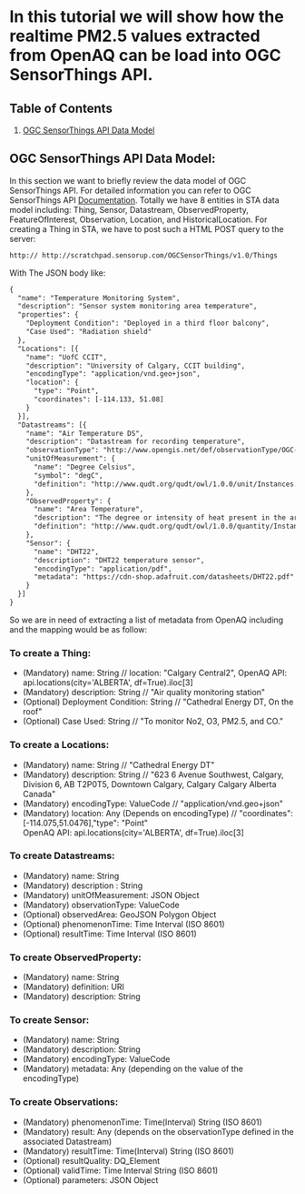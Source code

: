 # In this tutorial we will show how the realtime PM2.5 values extracted from OpenAQ can be load into OGC SensorThings API. 
## Table of Contents
1. [OGC SensorThings API Data Model](#ogc-sensorthings-api-data-model)

## OGC SensorThings API Data Model:
In this section we want to briefly review the data model of OGC SensorThings API. For detailed information you can refer to OGC SensorThings API [Documentation](https://developers.sensorup.com/docs/#introduction). Totally we have 8 entities in STA data model including: Thing, Sensor, Datastream, ObservedProperty, FeatureOfInterest, Observation, Location, and HistoricalLocation. For creating a Thing in STA, we have to post such a HTML POST query to the server: 
```HTML
http:// http://scratchpad.sensorup.com/OGCSensorThings/v1.0/Things 
```
With The JSON body like: 
```HTML
{
  "name": "Temperature Monitoring System",
  "description": "Sensor system monitoring area temperature",
  "properties": {
    "Deployment Condition": "Deployed in a third floor balcony",
    "Case Used": "Radiation shield"
  },
  "Locations": [{
    "name": "UofC CCIT",
    "description": "University of Calgary, CCIT building",
    "encodingType": "application/vnd.geo+json",
    "location": {
      "type": "Point",
      "coordinates": [-114.133, 51.08]
    }
  }],
  "Datastreams": [{
    "name": "Air Temperature DS",
    "description": "Datastream for recording temperature",
    "observationType": "http://www.opengis.net/def/observationType/OGC-OM/2.0/OM_Measurement",
    "unitOfMeasurement": {
      "name": "Degree Celsius",
      "symbol": "degC",
      "definition": "http://www.qudt.org/qudt/owl/1.0.0/unit/Instances.html#DegreeCelsius"
    },
    "ObservedProperty": {
      "name": "Area Temperature",
      "description": "The degree or intensity of heat present in the area",
      "definition": "http://www.qudt.org/qudt/owl/1.0.0/quantity/Instances.html#AreaTemperature"
    },
    "Sensor": {
      "name": "DHT22",
      "description": "DHT22 temperature sensor",
      "encodingType": "application/pdf",
      "metadata": "https://cdn-shop.adafruit.com/datasheets/DHT22.pdf"
    }
  }]
}
```
So we are in need of extracting a list of metadata from OpenAQ including and the mapping would be as follow: 
### To create a Thing:
* (Mandatory) name: String // location: "Calgary Central2", OpenAQ API: api.locations(city='ALBERTA', df=True).iloc[3] 
* (Mandatory) description: String // "Air quality monitoring station"  
* (Optional) Deployment Condition: String // "Cathedral Energy DT, On the roof" 
* (Optional) Case Used: String // "To monitor No2, O3, PM2.5, and CO."</br> 
### To create a Locations:
* (Mandatory) name: String // "Cathedral Energy DT"
* (Mandatory) description: String // "623 6 Avenue Southwest, Calgary, Division 6, AB T2P0T5, Downtown Calgary, Calgary Calgary Alberta Canada" 
* (Mandatory) encodingType: ValueCode // "application/vnd.geo+json"
* (Mandatory) location: Any (Depends on encodingType) // "coordinates": [-114.075,51.0476],"type": "Point"</br> OpenAQ API: api.locations(city='ALBERTA', df=True).iloc[3] 
### To create Datastreams: 
* (Mandatory) name:	String
* (Mandatory) description	:	String
* (Mandatory) unitOfMeasurement:	JSON Object
* (Mandatory) observationType:	ValueCode
* (Optional) observedArea: GeoJSON Polygon Object
* (Optional) phenomenonTime: Time Interval (ISO 8601)
* (Optional) resultTime: Time Interval (ISO 8601)</br>
### To create ObservedProperty: 
* (Mandatory) name: String
* (Mandatory) definition:	URI
* (Mandatory) description: String </br> 
### To create Sensor: 
* (Mandatory) name:	String
* (Mandatory) description:	String
* (Mandatory) encodingType:	ValueCode
* (Mandatory) metadata: Any (depending on the value of the encodingType)</br>
### To create Observations: 
* (Mandatory) phenomenonTime:	Time(Interval) String (ISO 8601)
* (Mandatory) result: Any (depends on the observationType defined in the associated Datastream)
* (Mandatory) resultTime:	Time(Interval) String (ISO 8601)
* (Optional) resultQuality: DQ_Element
* (Optional) validTime:	Time Interval String (ISO 8601)
* (Optional) parameters: JSON Object


